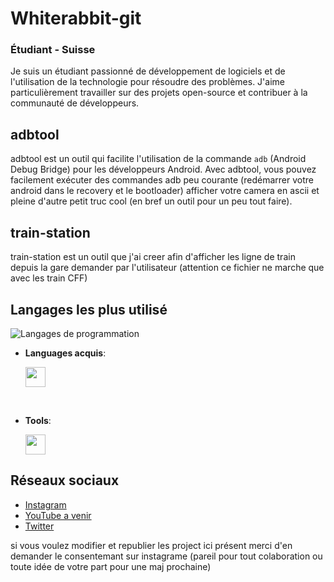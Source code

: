# Whiterabbit-git

### Étudiant - Suisse

Je suis un étudiant passionné de développement de logiciels et de l'utilisation de la technologie pour résoudre des problèmes. J'aime particulièrement travailler sur des projets open-source et contribuer à la communauté de développeurs.

## adbtool

adbtool est un outil qui facilite l'utilisation de la commande `adb` (Android Debug Bridge) pour les développeurs Android. Avec adbtool, vous pouvez facilement exécuter des commandes adb peu courante (redémarrer votre android dans le recovery et le bootloader) afficher votre camera en ascii et pleine d'autre petit truc cool (en bref un outil pour un peu tout faire).

## train-station

train-station est un outil que j'ai creer afin d'afficher les ligne de train depuis la gare demander par l'utilisateur (attention ce fichier ne marche que avec les train CFF)





## Langages les plus utilisé

![Langages de programmation](https://github-readme-stats.vercel.app/api/top-langs?username=whiterabbit-git&langs_count=3&show_icons=true&locale=fr&layout=compact&theme=dark)



- **Languages acquis**:
	<p>
	  <a href="https://skillicons.dev">	
		<img height="32"src="https://skillicons.dev/icons?i=html,python,java&theme=light" />
	  </a>
	</p>

<br>


- **Tools**:
	<p>
	  <a href="https://skillicons.dev">	
		<img height="32"src="https://skillicons.dev/icons?i=vim,git,vscode&theme=light" />
	  </a>
	</p>	
 
## Réseaux sociaux

* [Instagram](https://www.instagram.com/whiterabbit.gitgithub)
* [YouTube a venir](https://www.youtube.com/channel/UCxjqh1xH-Wn7ZDMzXoWdumw)
* [Twitter](https://twitter.com/whiterabbit904)

si vous voulez modifier et republier les project ici présent merci d'en demander le consentemant sur instagrame (pareil pour tout colaboration ou toute idée de votre part pour une maj prochaine)

